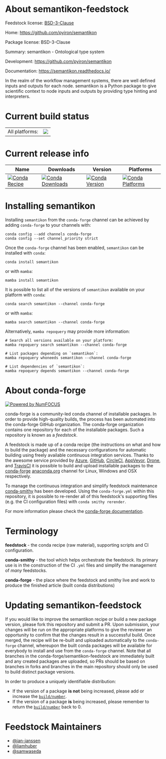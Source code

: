 About semantikon-feedstock
==========================

Feedstock license: [BSD-3-Clause](https://github.com/conda-forge/semantikon-feedstock/blob/main/LICENSE.txt)

Home: https://github.com/pyiron/semantikon

Package license: BSD-3-Clause

Summary: semantikon - Ontological type system

Development: https://github.com/pyiron/semantikon

Documentation: https://semantikon.readthedocs.io/

In the realm of the workflow management systems, there are well defined inputs and outputs for each node. semantikon is a Python package to give scientific context to node inputs and outputs by providing type hinting and interpreters.


Current build status
====================


<table><tr><td>All platforms:</td>
    <td>
      <a href="https://dev.azure.com/conda-forge/feedstock-builds/_build/latest?definitionId=24496&branchName=main">
        <img src="https://dev.azure.com/conda-forge/feedstock-builds/_apis/build/status/semantikon-feedstock?branchName=main">
      </a>
    </td>
  </tr>
</table>

Current release info
====================

| Name | Downloads | Version | Platforms |
| --- | --- | --- | --- |
| [![Conda Recipe](https://img.shields.io/badge/recipe-semantikon-green.svg)](https://anaconda.org/conda-forge/semantikon) | [![Conda Downloads](https://img.shields.io/conda/dn/conda-forge/semantikon.svg)](https://anaconda.org/conda-forge/semantikon) | [![Conda Version](https://img.shields.io/conda/vn/conda-forge/semantikon.svg)](https://anaconda.org/conda-forge/semantikon) | [![Conda Platforms](https://img.shields.io/conda/pn/conda-forge/semantikon.svg)](https://anaconda.org/conda-forge/semantikon) |

Installing semantikon
=====================

Installing `semantikon` from the `conda-forge` channel can be achieved by adding `conda-forge` to your channels with:

```
conda config --add channels conda-forge
conda config --set channel_priority strict
```

Once the `conda-forge` channel has been enabled, `semantikon` can be installed with `conda`:

```
conda install semantikon
```

or with `mamba`:

```
mamba install semantikon
```

It is possible to list all of the versions of `semantikon` available on your platform with `conda`:

```
conda search semantikon --channel conda-forge
```

or with `mamba`:

```
mamba search semantikon --channel conda-forge
```

Alternatively, `mamba repoquery` may provide more information:

```
# Search all versions available on your platform:
mamba repoquery search semantikon --channel conda-forge

# List packages depending on `semantikon`:
mamba repoquery whoneeds semantikon --channel conda-forge

# List dependencies of `semantikon`:
mamba repoquery depends semantikon --channel conda-forge
```


About conda-forge
=================

[![Powered by
NumFOCUS](https://img.shields.io/badge/powered%20by-NumFOCUS-orange.svg?style=flat&colorA=E1523D&colorB=007D8A)](https://numfocus.org)

conda-forge is a community-led conda channel of installable packages.
In order to provide high-quality builds, the process has been automated into the
conda-forge GitHub organization. The conda-forge organization contains one repository
for each of the installable packages. Such a repository is known as a *feedstock*.

A feedstock is made up of a conda recipe (the instructions on what and how to build
the package) and the necessary configurations for automatic building using freely
available continuous integration services. Thanks to the awesome service provided by
[Azure](https://azure.microsoft.com/en-us/services/devops/), [GitHub](https://github.com/),
[CircleCI](https://circleci.com/), [AppVeyor](https://www.appveyor.com/),
[Drone](https://cloud.drone.io/welcome), and [TravisCI](https://travis-ci.com/)
it is possible to build and upload installable packages to the
[conda-forge](https://anaconda.org/conda-forge) [anaconda.org](https://anaconda.org/)
channel for Linux, Windows and OSX respectively.

To manage the continuous integration and simplify feedstock maintenance
[conda-smithy](https://github.com/conda-forge/conda-smithy) has been developed.
Using the ``conda-forge.yml`` within this repository, it is possible to re-render all of
this feedstock's supporting files (e.g. the CI configuration files) with ``conda smithy rerender``.

For more information please check the [conda-forge documentation](https://conda-forge.org/docs/).

Terminology
===========

**feedstock** - the conda recipe (raw material), supporting scripts and CI configuration.

**conda-smithy** - the tool which helps orchestrate the feedstock.
                   Its primary use is in the construction of the CI ``.yml`` files
                   and simplify the management of *many* feedstocks.

**conda-forge** - the place where the feedstock and smithy live and work to
                  produce the finished article (built conda distributions)


Updating semantikon-feedstock
=============================

If you would like to improve the semantikon recipe or build a new
package version, please fork this repository and submit a PR. Upon submission,
your changes will be run on the appropriate platforms to give the reviewer an
opportunity to confirm that the changes result in a successful build. Once
merged, the recipe will be re-built and uploaded automatically to the
`conda-forge` channel, whereupon the built conda packages will be available for
everybody to install and use from the `conda-forge` channel.
Note that all branches in the conda-forge/semantikon-feedstock are
immediately built and any created packages are uploaded, so PRs should be based
on branches in forks and branches in the main repository should only be used to
build distinct package versions.

In order to produce a uniquely identifiable distribution:
 * If the version of a package **is not** being increased, please add or increase
   the [``build/number``](https://docs.conda.io/projects/conda-build/en/latest/resources/define-metadata.html#build-number-and-string).
 * If the version of a package **is** being increased, please remember to return
   the [``build/number``](https://docs.conda.io/projects/conda-build/en/latest/resources/define-metadata.html#build-number-and-string)
   back to 0.

Feedstock Maintainers
=====================

* [@jan-janssen](https://github.com/jan-janssen/)
* [@liamhuber](https://github.com/liamhuber/)
* [@samwaseda](https://github.com/samwaseda/)

